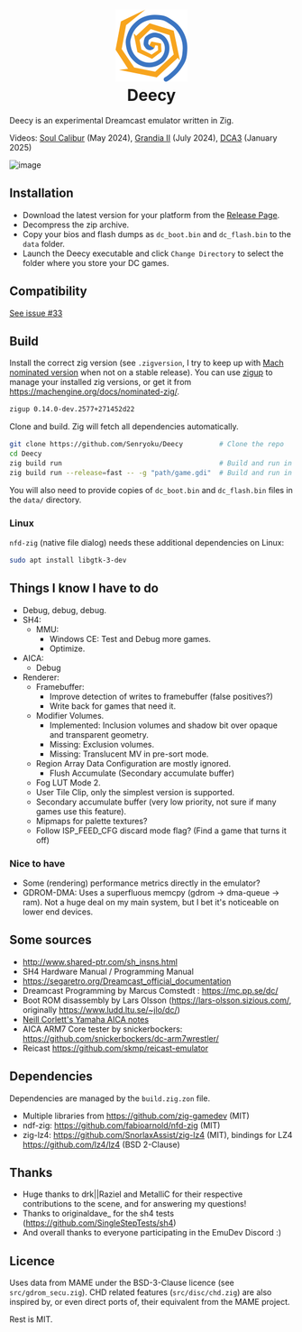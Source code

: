 
<h1 align="center">
    <img src="https://raw.githubusercontent.com/Senryoku/Deecy/refs/heads/main/src/assets/logo-256.png" width="128">
    <div>Deecy</div>
</h1>

Deecy is an experimental Dreamcast emulator written in Zig.

Videos: [Soul Calibur](https://www.youtube.com/watch?v=IuY1Qi1YygM) (May 2024), [Grandia II](https://www.youtube.com/watch?v=YQG3SSVfeis) (July 2024), [DCA3](https://www.youtube.com/watch?v=RAj67PZbVnc) (January 2025)

![image](https://github.com/user-attachments/assets/cf0027bb-b136-45d3-bec9-623c407660fa)

## Installation

 - Download the latest version for your platform from the [Release Page](https://github.com/Senryoku/Deecy/releases).
 - Decompress the zip archive.
 - Copy your bios and flash dumps as `dc_boot.bin` and `dc_flash.bin` to the `data` folder.
 - Launch the Deecy executable and click `Change Directory` to select the folder where you store your DC games.

## Compatibility

[See issue #33](https://github.com/Senryoku/Deecy/issues/33)

## Build

Install the correct zig version (see `.zigversion`, I try to keep up with [Mach nominated version](https://machengine.org/docs/nominated-zig/) when not on a stable release). 
You can use [zigup](https://github.com/marler8997/zigup) to manage your installed zig versions, or get it from https://machengine.org/docs/nominated-zig/.
```sh
zigup 0.14.0-dev.2577+271452d22
```
Clone and build. Zig will fetch all dependencies automatically.
```sh
git clone https://github.com/Senryoku/Deecy         # Clone the repo
cd Deecy
zig build run                                       # Build and run in debug mode without any argument
zig build run --release=fast -- -g "path/game.gdi"  # Build and run in release mode and loads a disc
```

You will also need to provide copies of `dc_boot.bin` and `dc_flash.bin` files in the `data/` directory.

### Linux 

`nfd-zig` (native file dialog) needs these additional dependencies on Linux:
```sh
sudo apt install libgtk-3-dev
```

## Things I know I have to do

-   Debug, debug, debug.
-   SH4:
    -   MMU:
        -   Windows CE: Test and Debug more games.
        -   Optimize.
-   AICA:
    -   Debug
-   Renderer:
    -   Framebuffer:
        -   Improve detection of writes to framebuffer (false positives?)
        -   Write back for games that need it.
    -   Modifier Volumes.
        -   Implemented: Inclusion volumes and shadow bit over opaque and transparent geometry.
        -   Missing: Exclusion volumes.
        -   Missing: Translucent MV in pre-sort mode.
    -   Region Array Data Configuration are mostly ignored.
        -   Flush Accumulate (Secondary accumulate buffer)
    -   Fog LUT Mode 2.
    -   User Tile Clip, only the simplest version is supported.
    -   Secondary accumulate buffer (very low priority, not sure if many games use this feature).
    -   Mipmaps for palette textures?
    -   Follow ISP_FEED_CFG discard mode flag? (Find a game that turns it off)

### Nice to have

-   Some (rendering) performance metrics directly in the emulator?
-   GDROM-DMA: Uses a superfluous memcpy (gdrom -> dma-queue -> ram). Not a huge deal on my main system, but I bet it's noticeable on lower end devices.

## Some sources

-   http://www.shared-ptr.com/sh_insns.html
-   SH4 Hardware Manual / Programming Manual
-   https://segaretro.org/Dreamcast_official_documentation
-   Dreamcast Programming by Marcus Comstedt : https://mc.pp.se/dc/
-   Boot ROM disassembly by Lars Olsson (https://lars-olsson.sizious.com/, originally https://www.ludd.ltu.se/~jlo/dc/)
-   [Neill Corlett's Yamaha AICA notes](https://github.com/Senryoku/dreamcast-docs/raw/refs/heads/master/AICA/DOCS/myaica.txt)
-   AICA ARM7 Core tester by snickerbockers: https://github.com/snickerbockers/dc-arm7wrestler/
-   Reicast https://github.com/skmp/reicast-emulator

## Dependencies

Dependencies are managed by the `build.zig.zon` file.

-   Multiple libraries from https://github.com/zig-gamedev (MIT)
-   ndf-zig: https://github.com/fabioarnold/nfd-zig (MIT)
-   zig-lz4: https://github.com/SnorlaxAssist/zig-lz4 (MIT), bindings for LZ4 https://github.com/lz4/lz4 (BSD 2-Clause)

## Thanks

-   Huge thanks to drk||Raziel and MetalliC for their respective contributions to the scene, and for answering my questions!
-   Thanks to originaldave\_ for the sh4 tests (https://github.com/SingleStepTests/sh4)
-   And overall thanks to everyone participating in the EmuDev Discord :)

## Licence
 
 Uses data from MAME under the BSD-3-Clause licence (see `src/gdrom_secu.zig`). CHD related features (`src/disc/chd.zig`) are also
 inspired by, or even direct ports of, their equivalent from the MAME project.

 Rest is MIT.
